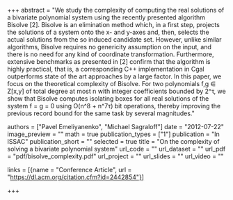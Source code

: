 +++
abstract = "We study the complexity of computing the real solutions of a bivariate polynomial system using the recently presented algorithm Bisolve [2]. Bisolve is an elimination method which, in a first step, projects the solutions of a system onto the x- and y-axes and, then, selects the actual solutions from the so induced candidate set. However, unlike similar algorithms, Bisolve requires no genericity assumption on the input, and there is no need for any kind of coordinate transformation. Furthermore, extensive benchmarks as presented in [2] confirm that the algorithm is highly practical, that is, a corresponding C++ implementation in Cgal outperforms state of the art approaches by a large factor. In this paper, we focus on the theoretical complexity of Bisolve. For two polynomials f,g ∈ Z[x,y] of total degree at most n with integer coefficients bounded by 2^τ, we show that Bisolve computes isolating boxes for all real solutions of the system f = g = 0 using O(n^8 + n^7τ) bit operations, thereby improving the previous record bound for the same task by several magnitudes."

authors = ["Pavel Emeliyanenko", "Michael Sagraloff"]
date = "2012-07-22"
image_preview = ""
math = true
publication_types = ["1"]
publication = "In ISSAC"
publication_short = ""
selected = true
title = "On the complexity of solving a bivariate polynomial system"
url_code = ""
url_dataset = ""
url_pdf = "pdf/bisolve_complexity.pdf"
url_project = ""
url_slides = ""
url_video = ""

links = [{name = "Conference Article", url = "https://dl.acm.org/citation.cfm?id=2442854"}]


+++
